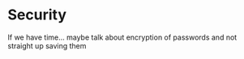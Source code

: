# Security

If we have time... maybe talk about encryption of passwords
and not straight up saving them
